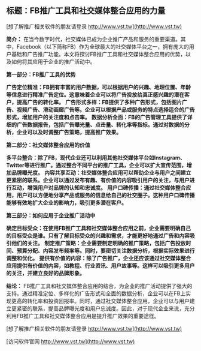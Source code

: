 ## **标题：FB推广工具和社交媒体整合应用的力量**

[想了解推广相关软件的朋友请登录 http://www.vst.tw](http://www.vst.tw)

**简介：**
在当今数字时代，社交媒体已成为企业推广产品和服务的重要渠道。其中，Facebook（以下简称FB）作为全球最大的社交媒体平台之一，拥有庞大的用户基础和广告推广功能。本文将探讨FB推广工具和社交媒体整合应用的优势，以及如何将其应用于企业的推广活动中。

**第一部分：FB推广工具的优势**

**广告定位精准：FB拥有丰富的用户数据，可以根据用户的兴趣、地理位置、年龄等信息进行精准广告定位。这意味着企业可以将广告投放给真正感兴趣的潜在客户，提高广告的转化率。**
**广告形式多样：FB提供了多种广告形式，包括图片广告、视频广告、滑动画廊广告等。企业可以根据产品或服务的特点选择适合的广告形式，增加用户的关注度和点击率。**
**数据分析全面：FB的广告管理工具提供了详细的广告数据报告，包括广告曝光量、点击量、转化率等指标。通过对数据的分析，企业可以及时调整广告策略，提高推广效果。**

**第二部分：社交媒体整合应用的价值**

**多平台整合：除了FB，现代企业还可以利用其他社交媒体平台如Instagram、Twitter等进行推广。通过整合不同平台的推广工具，企业可以扩大宣传范围，增加品牌曝光度。**
**内容共享互动：社交媒体整合应用可以帮助企业与用户之间建立更紧密的联系。企业可以通过发布有趣、有价值的内容吸引用户的关注，与用户进行互动，增强用户对品牌的认知和忠诚度。**
**用户口碑传播：通过社交媒体整合应用，用户可以方便地分享产品或服务的信息给自己的社交圈子。这种用户口碑传播能够有效地扩大企业的影响力，吸引更多潜在客户。**

**第三部分：如何应用于企业推广活动中**

**确定目标受众：在使用FB推广工具和社交媒体整合应用之前，企业需要明确自己的目标受众是谁。只有了解目标受众的兴趣和需求，才能更好地通过广告和内容吸引他们的关注。**
**制定推广策略：企业需要制定明确的推广策略，包括广告投放时间、预算分配、内容发布频率等。同时，要密切关注数据分析，根据实际效果进行调整和优化。**
**提供有价值的内容：除了广告推广，企业还应该通过社交媒体整合应用提供有价值的内容，如教程、行业资讯、用户故事等。这样可以吸引更多用户的关注，并建立良好的品牌形象。**

**结论：**
FB推广工具和社交媒体整合应用的结合，为企业的推广活动提供了强大的支持。通过精准定位、多样化的广告形式和全面的数据分析，企业可以在FB上实现更高的转化率和投资回报率。同时，通过社交媒体整合应用，企业可以与用户建立更紧密的联系，提高品牌曝光度和用户忠诚度。因此，对于现代企业来说，充分利用FB推广工具和社交媒体整合应用是提升推广效果的重要途径。

[想了解推广相关软件的朋友请登录 http://www.vst.tw](http://www.vst.tw)


[访问软件官网 http://www.vst.tw](http://www.vst.tw)
